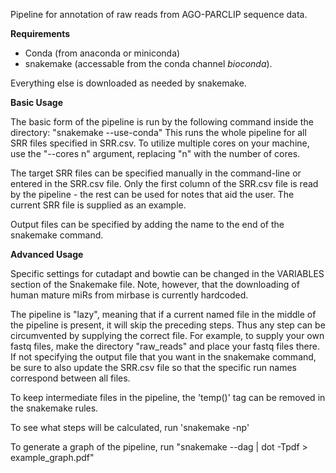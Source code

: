 Pipeline for annotation of raw reads from AGO-PARCLIP sequence data.

**Requirements**
* Conda (from anaconda or miniconda)
* snakemake (accessable from the conda channel *bioconda*).

Everything else is downloaded as needed by snakemake.

**Basic Usage**

The basic form of the pipeline is run by the following command inside the directory: "snakemake --use-conda"
This runs the whole pipeline for all SRR files specified in SRR.csv. To utilize multiple cores on your machine, use the "--cores n" argument, replacing "n" with the number of cores.

The target SRR files can be specified manually in the command-line or entered in the SRR.csv file. Only the first column of the SRR.csv file is read by the pipeline - the rest can be used for notes that aid the user. The current SRR file is supplied as an example.

Output files can be specified by adding the name to the end of the snakemake command.

**Advanced Usage**

Specific settings for cutadapt and bowtie can be changed in the VARIABLES section of the Snakemake file. Note, however, that the downloading of human mature miRs from mirbase is currently hardcoded.

The pipeline is "lazy", meaning that if a current named file in the middle of the pipeline is present, it will skip the preceding steps. Thus any step can be circumvented by supplying the correct file. For example, to supply your own fastq files, make the directory "raw_reads" and place your fastq files there. If not specifying the output file that you want in the snakemake command, be sure to also update the SRR.csv file so that the specific run names correspond between all files.

To keep intermediate files in the pipeline, the 'temp()' tag can be removed in the snakemake rules.

To see what steps will be calculated, run 'snakemake -np'

To generate a graph of the pipeline, run "snakemake --dag | dot -Tpdf > example_graph.pdf"

